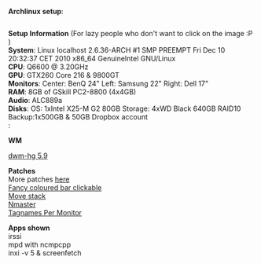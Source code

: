 <b>Archlinux setup</b>:

<a href="http://i72.photobucket.com/albums/i186/xxsashixx/screenFetch-2011-01-05_16-02-41.png" target="_blank"><img 
src="http://i72.photobucket.com/albums/i186/xxsashixx/screenFetch-2011-01-05_16-02-41.png" border="0" alt="" ></a>

<b>Setup Information</b> (For lazy people who don't want to click on the image :P ) <br />
<b>System</b>: Linux localhost 2.6.36-ARCH #1 SMP PREEMPT Fri Dec 10 20:32:37 CET 2010 x86_64 GenuineIntel GNU/Linux<br />
<b>CPU</b>: Q6600 @ 3.20GHz<br />
<b>GPU</b>: GTX260 Core 216 & 9800GT <br />
<b>Monitors</b>: Center: BenQ 24" Left: Samsung 22" Right: Dell 17"<br />
<b>RAM</b>: 8GB of GSkill PC2-8800 (4x4GB) <br />
<b>Audio</b>: ALC889a<br />
<b>Disks</b>: OS: 1xIntel X25-M G2 80GB Storage: 4xWD Black 640GB RAID10 Backup:1x500GB & 50GB Dropbox account <br />
<b></b>: <br />

<b>WM</b>

<a href="http://dwm.suckless.org">dwm-hg 5.9</a>

<b>Patches</b><br />
More patches <a href="http://dwm.suckless.org/patches/">here</a><br />
<a href="http://dwm.suckless.org/patches/fancycoloredbarclickable">Fancy coloured bar clickable</a><br />
<a href="http://dwm.suckless.org/patches/movestack">Move stack</a><br />
<a href="http://dwm.suckless.org/patches/nmaster">Nmaster</a><br />
<a href="http://www.mail-archive.com/dev@suckless.org/msg06521.html">Tagnames Per Monitor</a><br />


<b>Apps shown</b> <br />
irssi <br />
mpd with ncmpcpp <br />
inxi -v 5 & screenfetch <br />
